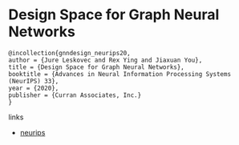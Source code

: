 # Design Space for Graph Neural Networks

```
@incollection{gnndesign_neurips20,
author = {Jure Leskovec and Rex Ying and Jiaxuan You},
title = {Design Space for Graph Neural Networks},
booktitle = {Advances in Neural Information Processing Systems (NeurIPS) 33},
year = {2020},
publisher = {Curran Associates, Inc.}
}
```

links
- [neurips](https://nips.cc/Conferences/2020/ScheduleMultitrack?event=18048)
